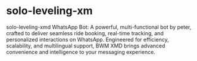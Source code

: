 # solo-leveling-xm
solo-leveling-xmd WhatsApp Bot: A powerful, multi-functional bot by peter, crafted to deliver seamless ride booking, real-time tracking, and personalized interactions on WhatsApp. Engineered for efficiency, scalability, and multilingual support, BWM XMD brings advanced convenience and intelligence to your messaging experience.
